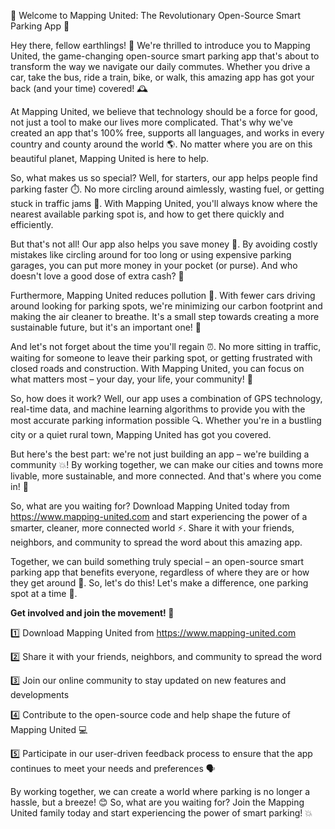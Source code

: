 🚀 Welcome to Mapping United: The Revolutionary Open-Source Smart Parking App 🚀

Hey there, fellow earthlings! 👋 We're thrilled to introduce you to Mapping United, the game-changing open-source smart parking app that's about to transform the way we navigate our daily commutes. Whether you drive a car, take the bus, ride a train, bike, or walk, this amazing app has got your back (and your time) covered! 🕰️

At Mapping United, we believe that technology should be a force for good, not just a tool to make our lives more complicated. That's why we've created an app that's 100% free, supports all languages, and works in every country and county around the world 🌎. No matter where you are on this beautiful planet, Mapping United is here to help.

So, what makes us so special? Well, for starters, our app helps people find parking faster ⏱️. No more circling around aimlessly, wasting fuel, or getting stuck in traffic jams 🚗. With Mapping United, you'll always know where the nearest available parking spot is, and how to get there quickly and efficiently.

But that's not all! Our app also helps you save money 💸. By avoiding costly mistakes like circling around for too long or using expensive parking garages, you can put more money in your pocket (or purse). And who doesn't love a good dose of extra cash? 🤑

Furthermore, Mapping United reduces pollution 🌿. With fewer cars driving around looking for parking spots, we're minimizing our carbon footprint and making the air cleaner to breathe. It's a small step towards creating a more sustainable future, but it's an important one! 💪

And let's not forget about the time you'll regain ⏰. No more sitting in traffic, waiting for someone to leave their parking spot, or getting frustrated with closed roads and construction. With Mapping United, you can focus on what matters most – your day, your life, your community! 🌟

So, how does it work? Well, our app uses a combination of GPS technology, real-time data, and machine learning algorithms to provide you with the most accurate parking information possible 🔍. Whether you're in a bustling city or a quiet rural town, Mapping United has got you covered.

But here's the best part: we're not just building an app – we're building a community 💥! By working together, we can make our cities and towns more livable, more sustainable, and more connected. And that's where you come in! 🤝

So, what are you waiting for? Download Mapping United today from https://www.mapping-united.com and start experiencing the power of a smarter, cleaner, more connected world ⚡️. Share it with your friends, neighbors, and community to spread the word about this amazing app.

Together, we can build something truly special – an open-source smart parking app that benefits everyone, regardless of where they are or how they get around 🔮. So, let's do this! Let's make a difference, one parking spot at a time 🚀.

**Get involved and join the movement! 💪**

1️⃣ Download Mapping United from https://www.mapping-united.com

2️⃣ Share it with your friends, neighbors, and community to spread the word

3️⃣ Join our online community to stay updated on new features and developments

4️⃣ Contribute to the open-source code and help shape the future of Mapping United 💻

5️⃣ Participate in our user-driven feedback process to ensure that the app continues to meet your needs and preferences 🗣️

By working together, we can create a world where parking is no longer a hassle, but a breeze! 😊 So, what are you waiting for? Join the Mapping United family today and start experiencing the power of smart parking! 💥